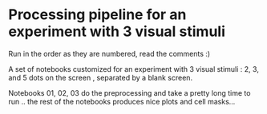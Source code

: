 # Processing pipeline for an experiment with 3 visual stimuli
Run in the order as they are numbered, read the comments :)

A set of notebooks customized for an experiment with 3 visual stimuli : 2, 3, and 5 dots on the screen , separated by a blank screen.

Notebooks 01, 02, 03 do the preprocessing and take a pretty long time to run .. the rest of the notebooks produces nice plots and cell masks...
